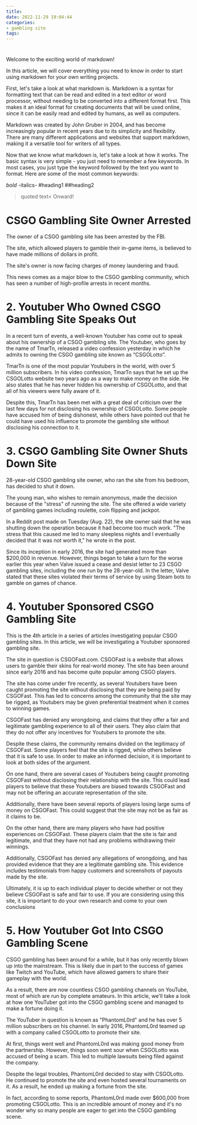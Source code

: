 ```yaml
---
title: 
date: 2022-11-29 19:04:44
categories:
- gambling site
tags:
---
```



# 

Welcome to the exciting world of markdown! 

In this article, we will cover everything you need to know in order to start using markdown for your own writing projects. 

First, let's take a look at what markdown is. Markdown is a syntax for formatting text that can be read and edited in a text editor or word processor, without needing to be converted into a different format first. This makes it an ideal format for creating documents that will be used online, since it can be easily read and edited by humans, as well as computers. 

Markdown was created by John Gruber in 2004, and has become increasingly popular in recent years due to its simplicity and flexibility. There are many different applications and websites that support markdown, making it a versatile tool for writers of all types. 

Now that we know what markdown is, let's take a look at how it works. The basic syntax is very simple - you just need to remember a few keywords. In most cases, you just type the keyword followed by the text you want to format. Here are some of the most common keywords:

*bold* 
-italics- 
#heading1 
##heading2 
>quoted text< 
Onward!

# CSGO Gambling Site Owner Arrested

The owner of a CSGO gambling site has been arrested by the FBI.

The site, which allowed players to gamble their in-game items, is believed to have made millions of dollars in profit.

The site's owner is now facing charges of money laundering and fraud.

This news comes as a major blow to the CSGO gambling community, which has seen a number of high-profile arrests in recent months.

# 2. Youtuber Who Owned CSGO Gambling Site Speaks Out

In a recent turn of events, a well-known Youtuber has come out to speak about his ownership of a CSGO gambling site. The Youtuber, who goes by the name of TmarTn, released a video confession yesterday in which he admits to owning the CSGO gambling site known as “CSGOLotto”.

TmarTn is one of the most popular Youtubers in the world, with over 5 million subscribers. In his video confession, TmarTn says that he set up the CSGOLotto website two years ago as a way to make money on the side. He also states that he has never hidden his ownership of CSGOLotto, and that all of his viewers were fully aware of it.

Despite this, TmarTn has been met with a great deal of criticism over the last few days for not disclosing his ownership of CSGOLotto. Some people have accused him of being dishonest, while others have pointed out that he could have used his influence to promote the gambling site without disclosing his connection to it.

# 3. CSGO Gambling Site Owner Shuts Down Site

28-year-old CSGO gambling site owner, who ran the site from his bedroom, has decided to shut it down.

The young man, who wishes to remain anonymous, made the decision because of the "stress" of running the site. The site offered a wide variety of gambling games including roulette, coin flipping and jackpot.

In a Reddit post made on Tuesday (Aug. 22), the site owner said that he was shutting down the operation because it had become too much work. "The stress that this caused me led to many sleepless nights and I eventually decided that it was not worth it," he wrote in the post. 

Since its inception in early 2016, the site had generated more than $200,000 in revenue. However, things began to take a turn for the worse earlier this year when Valve issued a cease and desist letter to 23 CSGO gambling sites, including the one run by the 28-year-old. In the letter, Valve stated that these sites violated their terms of service by using Steam bots to gamble on games of chance.

# 4. Youtuber Sponsored CSGO Gambling Site

This is the 4th article in a series of articles investigating popular CSGO gambling sites. In this article, we will be investigating a Youtuber sponsored gambling site.

The site in question is CSGOFast.com. CSGOFast is a website that allows users to gamble their skins for real-world money. The site has been around since early 2016 and has become quite popular among CSGO players.

The site has come under fire recently, as several Youtubers have been caught promoting the site without disclosing that they are being paid by CSGOFast. This has led to concerns among the community that the site may be rigged, as Youtubers may be given preferential treatment when it comes to winning games.

CSGOFast has denied any wrongdoing, and claims that they offer a fair and legitimate gambling experience to all of their users. They also claim that they do not offer any incentives for Youtubers to promote the site.

Despite these claims, the community remains divided on the legitimacy of CSGOFast. Some players feel that the site is rigged, while others believe that it is safe to use. In order to make an informed decision, it is important to look at both sides of the argument.

On one hand, there are several cases of Youtubers being caught promoting CSGOFast without disclosing their relationship with the site. This could lead players to believe that these Youtubers are biased towards CSGOFast and may not be offering an accurate representation of the site.

Additionally, there have been several reports of players losing large sums of money on CSGOFast. This could suggest that the site may not be as fair as it claims to be.

On the other hand, there are many players who have had positive experiences on CSGOFast. These players claim that the site is fair and legitimate, and that they have not had any problems withdrawing their winnings.

Additionally, CSGOFast has denied any allegations of wrongdoing, and has provided evidence that they are a legitimate gambling site. This evidence includes testimonials from happy customers and screenshots of payouts made by the site.

Ultimately, it is up to each individual player to decide whether or not they believe CSGOFast is safe and fair to use. If you are considering using this site, it is important to do your own research and come to your own conclusions

# 5. How Youtuber Got Into CSGO Gambling Scene

CSGO gambling has been around for a while, but it has only recently blown up into the mainstream. This is likely due in part to the success of games like Twitch and YouTube, which have allowed gamers to share their gameplay with the world.

As a result, there are now countless CSGO gambling channels on YouTube, most of which are run by complete amateurs. In this article, we'll take a look at how one YouTuber got into the CSGO gambling scene and managed to make a fortune doing it.

The YouTuber in question is known as "PhantomL0rd" and he has over 5 million subscribers on his channel. In early 2016, PhantomL0rd teamed up with a company called CSGOLotto to promote their site.

At first, things went well and PhantomL0rd was making good money from the partnership. However, things soon went sour when CSGOLotto was accused of being a scam. This led to multiple lawsuits being filed against the company.

Despite the legal troubles, PhantomL0rd decided to stay with CSGOLotto. He continued to promote the site and even hosted several tournaments on it. As a result, he ended up making a fortune from the site.

In fact, according to some reports, PhantomL0rd made over $600,000 from promoting CSGOLotto. This is an incredible amount of money and it's no wonder why so many people are eager to get into the CSGO gambling scene.